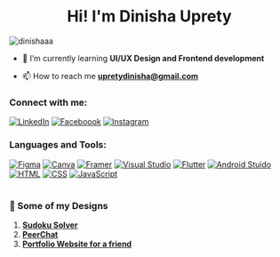 <h1 align="center">Hi! I'm Dinisha Uprety</h1>

<p align="left"> <img src="https://komarev.com/ghpvc/?username=dinishaaa&label=Profile%20views&color=0e75b6&style=flat" alt="dinishaaa" /> </p>

- 🌱 I’m currently learning **UI/UX Design and Frontend development**

- 📫 How to reach me **upretydinisha@gmail.com**

<h3 align="left">Connect with me:</h3>

[![LinkedIn](https://img.shields.io/badge/linkedin-%230077B5.svg?style=for-the-badge&logo=linkedin&logoColor=white)](https://https://www.linkedin.com/in/dinishauprety/)
[![Faceboook](https://img.shields.io/badge/Facebook-1877F2?style=for-the-badge&logo=facebook&logoColor=white)](https://https://www.facebook.com/dinisha.uprety)
[![Instagram](https://img.shields.io/badge/Instagram-E4405F?style=for-the-badge&logo=instagram&logoColor=white)](https://www.instagram.com/dinishhaaaaa)

<h3 align="left">Languages and Tools:</h3>

[![Figma](https://img.shields.io/badge/Figma-F24E1E?style=for-the-badge&logo=figma&logoColor=white)](https://www.figma.com/)
[![Canva](https://img.shields.io/badge/Canva-%2300C4CC.svg?&style=for-the-badge&logo=Canva&logoColor=white)](https://www.canva.com/)
[![Framer](https://img.shields.io/badge/Framer-black?style=for-the-badge&logo=framer&logoColor=blue)](https://www.framer.com/)
[![Visual Studio](https://img.shields.io/badge/Visual_Studio-5C2D91?style=for-the-badge&logo=visual%20studio&logoColor=white)](https://code.visualstudio.com/)
[![Flutter](https://img.shields.io/badge/Flutter-02569B?style=for-the-badge&logo=flutter&logoColor=white)](https://flutter.dev/)
[![Android Stuido](https://img.shields.io/badge/Android_Studio-3DDC84?style=for-the-badge&logo=android-studio&logoColor=white)](https://developer.android.com/) 
[![HTML](https://img.shields.io/badge/HTML5-E34F26?style=for-the-badge&logo=html5&logoColor=white)](https://html.com/)
[![CSS](https://img.shields.io/badge/CSS3-1572B6?style=for-the-badge&logo=css3&logoColor=white)](https://developer.mozilla.org/en-US/docs/Web/CSS)
[![JavaScript](https://img.shields.io/badge/JavaScript-323330?style=for-the-badge&logo=javascript&logoColor=F7DF1E)](https://developer.mozilla.org/en-US/docs/Web/JavaScript)

#

### 🎨 Some of my Designs

1. **[Sudoku Solver](https://www.figma.com/community/file/1501199391639165199/sudoku-app)**
2. **[PeerChat](https://www.figma.com/community/file/1501201421595166993/p2p-app)**
3. **[Portfolio Website for a friend](https://www.figma.com/community/file/1501202555762043154/portfolio-website-design)**

<br>




